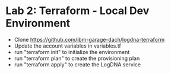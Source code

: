 # Lab 2: Terraform - Local Dev Environment

* Clone https://github.com/ibm-garage-dach/logdna-terraform
* Update the account variables in variables.tf
* run "terraform init" to initialize the environment
* run "terraform plan" to create the provisioning plan
* run "terraform apply" to create the LogDNA service
